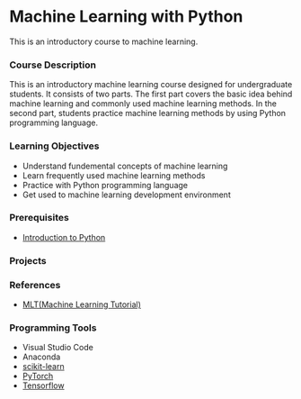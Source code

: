 # Machine Learning with Python

This is an introductory course to machine learning. 

### Course Description

This is an introductory machine learning course designed for undergraduate students. It consists of two parts. The first part covers the basic idea behind machine learning and commonly used machine learning methods. In the second part, students practice machine learning methods by using Python programming language.

### Learning Objectives

- Understand fundemental concepts of machine learning
- Learn frequently used machine learning methods
- Practice with Python programming language
- Get used to machine learning development environment

### Prerequisites

- [Introduction to Python](/courses/pre_python.md)

### Projects

### References

- [MLT(Machine Learning Tutorial)](https://github.com/briankimstudio/ML_Tutorial)
### Programming Tools
- Visual Studio Code
- Anaconda
- [scikit-learn](https://scikit-learn.org/stable/)
- [PyTorch](https://pytorch.org/)
- [Tensorflow](https://www.tensorflow.org/)
